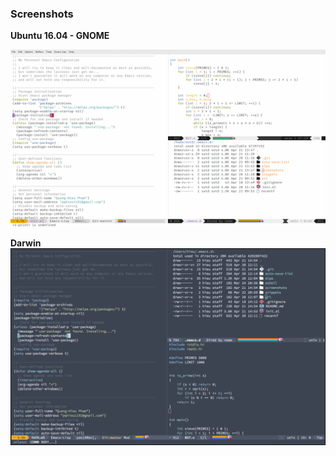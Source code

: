 ### Screenshots

**Ubuntu 16.04 - GNOME**

![GNOME Emacs](https://raw.githubusercontent.com/pqhieu/.emacs.d/master/screenshots/ubuntu.png)

**Darwin**
![OSX Emacs](https://raw.githubusercontent.com/pqhieu/.emacs.d/master/screenshots/darwin.png)
